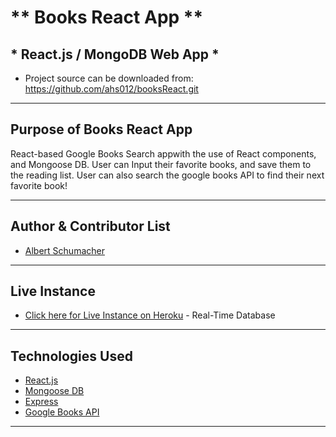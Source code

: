 # ** Books React App **

## * React.js / MongoDB Web App *

* Project source can be downloaded from: https://github.com/ahs012/booksReact.git 

---

## Purpose of Books React App

React-based Google Books Search appwith the use of React components, and Mongoose DB. User can Input their favorite books, and save them to the reading list. User can also search the google books API to find their next favorite book!


---

## Author & Contributor List

* [Albert Schumacher](github.com/ahs012) 

---

## Live Instance 

* [Click here for Live Instance on Heroku](https://firebase.google.com) - Real-Time Database 
---

## Technologies Used

* [React.js](https://reactjs.org/) 
* [Mongoose DB](https://mongoosejs.com/docs/) 
* [Express](https://expressjs.com/)
* [Google Books API](https://developers.google.com/books/) 

---
